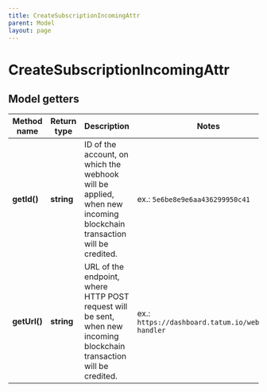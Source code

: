 ```yaml
---
title: CreateSubscriptionIncomingAttr
parent: Model
layout: page
---
```


# CreateSubscriptionIncomingAttr

## Model getters

Method name | Return type | Description | Notes
------------ | ------------- | ------------- | -------------
**getId()** | **string** | ID of the account, on which the webhook will be applied, when new incoming blockchain transaction will be credited. | ex.: `5e6be8e9e6aa436299950c41`
**getUrl()** | **string** | URL of the endpoint, where HTTP POST request will be sent, when new incoming blockchain transaction will be credited. | ex.: `https://dashboard.tatum.io/webhook-handler`

